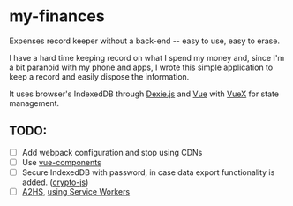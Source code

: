 # my-finances

Expenses record keeper without a back-end -- easy to use, easy to erase.

I have a hard time keeping record on what I spend my money and, since I'm a bit
paranoid with my phone and apps, I wrote this simple application to keep a
record and easily dispose the information.

It uses browser's IndexedDB through [Dexie.js](https://dexie.org) and
[Vue](https://vuejs.org) with [VueX](https://vuex.vuejs.org/) for state
management.

## TODO:

- [ ] Add webpack configuration and stop using CDNs
- [ ] Use [vue-components](https://vuejs.org/v2/guide/single-file-components.html)
- [ ] Secure IndexedDB with password, in case data export functionality
is added. ([crypto-js](https://github.com/brix/crypto-js))
- [ ] [A2HS](https://developer.mozilla.org/en-US/docs/Web/Apps/Progressive/Add_to_home_screen#How_do_you_make_an_app_A2HS-ready),
[using Service Workers](https://developer.mozilla.org/en-US/docs/Web/API/Service_Worker_API/Using_Service_Workers)
